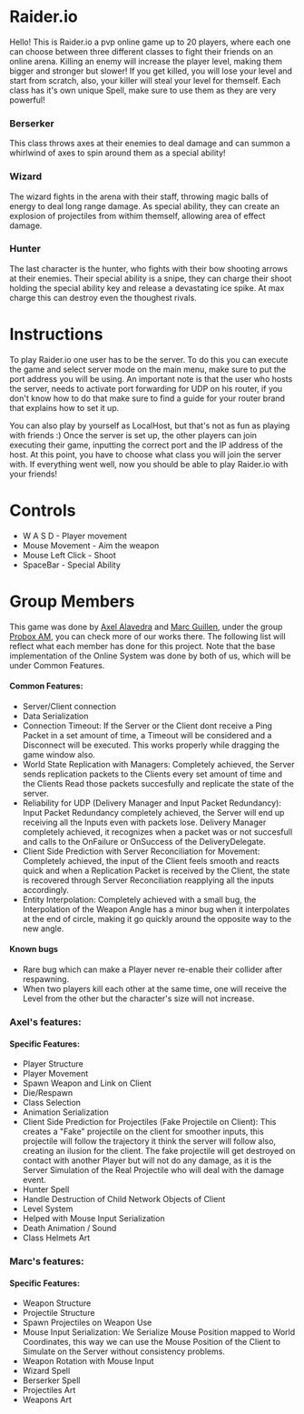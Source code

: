 # Raider.io
Hello! This is Raider.io a pvp online game up to 20 players, where each one can choose between three different classes to fight their friends on an online arena.
Killing an enemy will increase the player level, making them bigger and stronger but slower!
If you get killed, you will lose your level and start from scratch, also, your killer will steal your level for themself.
Each class has it's own unique Spell, make sure to use them as they are very powerful!

### Berserker
This class throws axes at their enemies to deal damage and can summon a whirlwind of axes to spin around them as a special ability!

### Wizard
The wizard fights in the arena with their staff, throwing magic balls of energy to deal long range damage. As special ability, they can create an explosion of projectiles from withim themself, allowing area of effect damage.

### Hunter
The last character is the hunter, who fights with their bow shooting arrows at their enemies. Their special ability is a snipe, they can charge their shoot holding the special ability key and release a devastating ice spike. At max charge this can destroy even the thoughest rivals.

# Instructions
To play Raider.io one user has to be the server. To do this you can execute the game and select server mode on the main menu, make sure to put the port address you will be using.
An important note is that the user who hosts the server, needs to activate port forwarding for UDP on his router, if you don't know how to do that make sure to find a guide for your router brand that explains how to set it up.

You can also play by yourself as LocalHost, but that's not as fun as playing with friends :)
Once the server is set up, the other players can join executing their game, inputting the correct port and the IP address of the host. At this point, you have to choose what class you will join the server with.
If everything went well, now you should be able to play Raider.io with your friends!

# Controls
* W A S D - Player movement
* Mouse Movement - Aim the weapon
* Mouse Left Click - Shoot
* SpaceBar - Special Ability

# Group Members
This game was done by [Axel Alavedra](https://github.com/AxelAlavedra "Axel's Github") and [Marc Guillen](https://github.com/Marcgs96 "Marc's Github"), under the group [Probox AM](https://github.com/ProboxAM "Probox AM's Github"), you can check more of our works there.
The following list will reflect what each member has done for this project. Note that the base implementation of the Online System was done by both of us, which will be under Common Features.

#### Common Features:
* Server/Client connection
* Data Serialization
* Connection Timeout: If the Server or the Client dont receive a Ping Packet in a set amount of time, a Timeout will be considered and a Disconnect will be executed. This works properly while dragging the game window also.
* World State Replication with Managers: Completely achieved, the Server sends replication packets to the Clients every set amount of time and the Clients Read those packets succesfully and replicate the state of the server.
* Reliability for UDP (Delivery Manager and Input Packet Redundancy): Input Packet Redundancy completely achieved, the Server will end up receiving all the Inputs even with packets lose. 
Delivery Manager completely achieved, it recognizes when a packet was or not succesfull and calls to the OnFailure or OnSuccess of the DeliveryDelegate.
* Client Side Prediction with Server Reconciliation for Movement: Completely achieved, the input of the Client feels smooth and reacts quick and when a Replication Packet is received by the Client, the state is recovered through Server Reconciliation reapplying all the inputs accordingly.
* Entity Interpolation: Completely achieved with a small bug, the Interpolation of the Weapon Angle has a minor bug when it interpolates at the end of circle, making it go quickly around the opposite way to the new angle.

#### Known bugs
* Rare bug which can make a Player never re-enable their collider after respawning.
* When two players kill each other at the same time, one will receive the Level from the other but the character's size will not increase.

### Axel's features:
#### Specific Features:
* Player Structure
* Player Movement
* Spawn Weapon and Link on Client
* Die/Respawn
* Class Selection
* Animation Serialization
* Client Side Prediction for Projectiles (Fake Projectile on Client): This creates a "Fake" projectile on the client for smoother inputs, this projectile will follow the trajectory it think the server will follow also, creating an ilusion for the client.
The fake projectile will get destroyed on contact with another Player but will not do any damage, as it is the Server Simulation of the Real Projectile who will deal with the damage event.
* Hunter Spell
* Handle Destruction of Child Network Objects of Client
* Level System
* Helped with Mouse Input Serialization
* Death Animation / Sound
* Class Helmets Art

### Marc's features:
#### Specific Features:
* Weapon Structure
* Projectile Structure
* Spawn Projectiles on Weapon Use
* Mouse Input Serialization: We Serialize Mouse Position mapped to World Coordinates, this way we can use the Mouse Position of the Client to Simulate on the Server without consistency problems.
* Weapon Rotation with Mouse Input
* Wizard Spell
* Berserker Spell
* Projectiles Art
* Weapons Art
